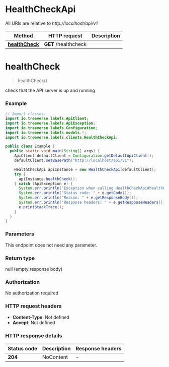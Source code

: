 # HealthCheckApi

All URIs are relative to *http://localhost/api/v1*

Method | HTTP request | Description
------------- | ------------- | -------------
[**healthCheck**](HealthCheckApi.md#healthCheck) | **GET** /healthcheck | 


<a name="healthCheck"></a>
# **healthCheck**
> healthCheck()



check that the API server is up and running

### Example
```java
// Import classes:
import io.treeverse.lakefs.ApiClient;
import io.treeverse.lakefs.ApiException;
import io.treeverse.lakefs.Configuration;
import io.treeverse.lakefs.models.*;
import io.treeverse.lakefs.clients.HealthCheckApi;

public class Example {
  public static void main(String[] args) {
    ApiClient defaultClient = Configuration.getDefaultApiClient();
    defaultClient.setBasePath("http://localhost/api/v1");

    HealthCheckApi apiInstance = new HealthCheckApi(defaultClient);
    try {
      apiInstance.healthCheck();
    } catch (ApiException e) {
      System.err.println("Exception when calling HealthCheckApi#healthCheck");
      System.err.println("Status code: " + e.getCode());
      System.err.println("Reason: " + e.getResponseBody());
      System.err.println("Response headers: " + e.getResponseHeaders());
      e.printStackTrace();
    }
  }
}
```

### Parameters
This endpoint does not need any parameter.

### Return type

null (empty response body)

### Authorization

No authorization required

### HTTP request headers

 - **Content-Type**: Not defined
 - **Accept**: Not defined

### HTTP response details
| Status code | Description | Response headers |
|-------------|-------------|------------------|
**204** | NoContent |  -  |

